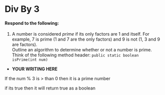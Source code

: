 # Div By 3
#### Respond to the following:

1. A number is considered *prime* if its only factors are 1 and itself. For example, 7 is prime (1 and 7 are the only factors) and 9 is not (1, 3 and 9 are factors).  
Outline an algorithm to determine whether or not a number is prime.  
Think of the following method header:
`public static boolean isPrime(int num)`


  * **YOUR WRITING HERE**
  
  If the num % 3 is > than 0 then it is a prime number
  
  if its true then it will return true as a boolean
